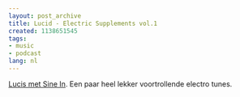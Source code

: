 ```yaml
---
layout: post_archive
title: Lucid - Electric Supplements vol.1
created: 1138651545
tags:
- music
- podcast
lang: nl
---
```

[Lucis met Sine In](http://www.epsilonlab.com/main/releases/details.php?lang=en&id=30&t=1&p=2). Een paar heel lekker voortrollende electro tunes. 
